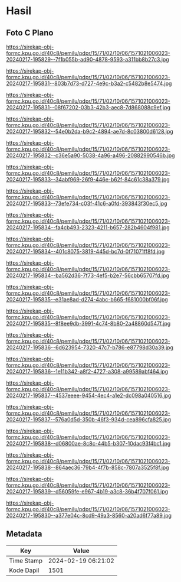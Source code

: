 # Hasil

## Foto C Plano

https://sirekap-obj-formc.kpu.go.id/40c8/pemilu/pdpr/15/71/02/10/06/1571021006023-20240217-195829--7f1b055b-ad90-4878-9593-a311bb8b27c3.jpg

https://sirekap-obj-formc.kpu.go.id/40c8/pemilu/pdpr/15/71/02/10/06/1571021006023-20240217-195831--803b7d73-d727-4e9c-b3a2-c5482b8e5474.jpg

https://sirekap-obj-formc.kpu.go.id/40c8/pemilu/pdpr/15/71/02/10/06/1571021006023-20240217-195831--08f67202-03b3-42b3-aec8-7d868088c9ef.jpg

https://sirekap-obj-formc.kpu.go.id/40c8/pemilu/pdpr/15/71/02/10/06/1571021006023-20240217-195832--54e0b2da-b9c2-4894-ae7d-8c03800d6128.jpg

https://sirekap-obj-formc.kpu.go.id/40c8/pemilu/pdpr/15/71/02/10/06/1571021006023-20240217-195832--c36e5a90-5038-4a96-a496-20882990546b.jpg

https://sirekap-obj-formc.kpu.go.id/40c8/pemilu/pdpr/15/71/02/10/06/1571021006023-20240217-195833--34abf969-26f9-446e-b62f-84c61c38a379.jpg

https://sirekap-obj-formc.kpu.go.id/40c8/pemilu/pdpr/15/71/02/10/06/1571021006023-20240217-195833--73efe734-c03f-41c6-a0fd-393843f30ec5.jpg

https://sirekap-obj-formc.kpu.go.id/40c8/pemilu/pdpr/15/71/02/10/06/1571021006023-20240217-195834--fa4cb493-2323-4211-b657-282b4604f981.jpg

https://sirekap-obj-formc.kpu.go.id/40c8/pemilu/pdpr/15/71/02/10/06/1571021006023-20240217-195834--401c8075-3819-445d-bc7d-0f71071ff8fd.jpg

https://sirekap-obj-formc.kpu.go.id/40c8/pemilu/pdpr/15/71/02/10/06/1571021006023-20240217-195834--ba562d36-7f73-4ef5-b2e7-56cbb65707fd.jpg

https://sirekap-obj-formc.kpu.go.id/40c8/pemilu/pdpr/15/71/02/10/06/1571021006023-20240217-195835--e31ae8ad-d274-4abc-b665-f681000bf06f.jpg

https://sirekap-obj-formc.kpu.go.id/40c8/pemilu/pdpr/15/71/02/10/06/1571021006023-20240217-195835--8f8ee9db-3991-4c74-8b80-2a48860d547f.jpg

https://sirekap-obj-formc.kpu.go.id/40c8/pemilu/pdpr/15/71/02/10/06/1571021006023-20240217-195836--6d623954-7320-47c7-b786-e87798d30a39.jpg

https://sirekap-obj-formc.kpu.go.id/40c8/pemilu/pdpr/15/71/02/10/06/1571021006023-20240217-195836--1e11b342-a8f2-4727-a308-a99589abf464.jpg

https://sirekap-obj-formc.kpu.go.id/40c8/pemilu/pdpr/15/71/02/10/06/1571021006023-20240217-195837--4537eeee-9454-4ec4-a1e2-dc098a040516.jpg

https://sirekap-obj-formc.kpu.go.id/40c8/pemilu/pdpr/15/71/02/10/06/1571021006023-20240217-195837--576a0d5d-350b-46f3-934d-cea896cfa825.jpg

https://sirekap-obj-formc.kpu.go.id/40c8/pemilu/pdpr/15/71/02/10/06/1571021006023-20240217-195838--d06800ae-8c8c-44b5-b307-10dac93f4bc1.jpg

https://sirekap-obj-formc.kpu.go.id/40c8/pemilu/pdpr/15/71/02/10/06/1571021006023-20240217-195838--864aec36-79b4-4f7b-858c-7807a3525f8f.jpg

https://sirekap-obj-formc.kpu.go.id/40c8/pemilu/pdpr/15/71/02/10/06/1571021006023-20240217-195839--d56059fe-e967-4b19-a3c8-36b4f707f061.jpg

https://sirekap-obj-formc.kpu.go.id/40c8/pemilu/pdpr/15/71/02/10/06/1571021006023-20240217-195830--a377e04c-8cd9-49a3-8560-a20ad6f77a89.jpg


## Metadata

| Key        | Value               |
| ---------- | ------------------- |
| Time Stamp | 2024-02-19 06:21:02 |
| Kode Dapil | 1501                |



